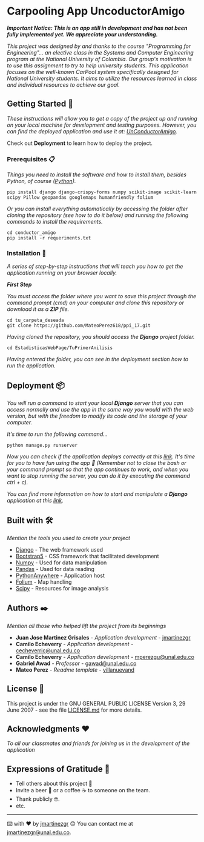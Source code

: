 # Carpooling App UncoductorAmigo

_**Important Notice: This is an app still in development and has not been fully implemented yet. We appreciate your understanding.**_

_This project was designed by and thanks to the course "Programming for Engineering"... an elective class in the Systems and Computer Engineering program at the National University of Colombia. Our group's motivation is to use this assignment to try to help university students. This application focuses on the well-known CarPool system specifically designed for National University students. It aims to utilize the resources learned in class and individual resources to achieve our goal._

## Getting Started 🚀

_These instructions will allow you to get a copy of the project up and running on your local machine for development and testing purposes. However, you can find the deployed application and use it at: [UnConductorAmigo](https://unconductoramigo.pythonanywhere.com/)._

Check out **Deployment** to learn how to deploy the project.

### Prerequisites 📋

_Things you need to install the software and how to install them, besides Python, of course ([Python](https://www.python.org/downloads/))._

```
pip install django django-crispy-forms numpy scikit-image scikit-learn scipy Pillow geopandas googlemaps humanfriendly folium
```

_Or you can install everything automatically by accessing the folder after cloning the repository (see how to do it below) and running the following commands to install the requirements._

```
cd conductor_amigo
pip install -r requeriments.txt
```

### Installation 🔧

_A series of step-by-step instructions that will teach you how to get the application running on your browser locally._

_**First Step**_

_You must access the folder where you want to save this project through the command prompt (cmd) on your computer and clone this repository or download it as a **ZIP** file._


```
cd tu_carpeta_deseada
git clone https://github.com/MateoPerez618/ppi_17.git
```

_Having cloned the repository, you should access the **Django** project folder._

```
cd EstadisticasWebPage/TuPrimerAnilisis
```


_Having entered the folder, you can see in the deployment section how to run the application._

## Deployment 📦

_You will run a command to start your local **Django** server that you can access normally and use the app in the same way you would with the web version, but with the freedom to modify its code and the storage of your computer._

_It's time to run the following command..._

```
python manage.py runserver
```


_Now you can check if the application deploys correctly at this [link](http://127.0.0.1:8000/). It's time for you to have fun using the app 🙂 (Remember not to close the bash or your command prompt so that the app continues to work, and when you want to stop running the server, you can do it by executing the command ctrl + c)._

_You can find more information on how to start and manipulate a **Django** application at this [link](https://docs.djangoproject.com/en/4.2/)._

## Built with 🛠️

_Mention the tools you used to create your project_

* [Django](http://www.dropwizard.io/1.0.2/docs/) - The web framework used
* [Bootstrap5](https://maven.apache.org/) - CSS framework that facilitated development
* [Numpy](https://rometools.github.io/rome/) - Used for data manipulation
* [Pandas](https://rometools.github.io/rome/) - Used for data reading
* [PythonAnywhere](https://rometools.github.io/rome/) - Application host
* [Folium](https://python-visualization.github.io/folium/latest/) - Map handling
* [Scipy](https://scipy.org/) - Resources for image analysis

## Authors ✒️

_Mention all those who helped lift the project from its beginnings_

* **Juan Jose Martinez Grisales** - *Application development* - [jmartinezgr](https://github.com/jmartinezgr)
* **Camilo Echeverry** - *Application development* - [cecheverric@unal.edu.co](mailto:cecheverric@unal.edu.co)
* **Camilo Echeverry** - *Application development* - [mperezgu@unal.edu.co](mailto:mperezgu@unal.edu.co)
* **Gabriel Awad** - *Professor* - [gawad@unal.edu.co](mailto:gawad@unal.edu.co)
* **Mateo Perez** - *Readme template* - [villanuevand](https://github.com/villanuevand)

## License 📄

This project is under the GNU GENERAL PUBLIC LICENSE Version 3, 29 June 2007 - see the file [LICENSE.md](LICENSE.md) for more details.

## Acknowledgments ❤️

_To all our classmates and friends for joining us in the development of the application_

## Expressions of Gratitude 🎁

* Tell others about this project 📢
* Invite a beer 🍺 or a coffee ☕ to someone on the team.
* Thank publicly 🤓.
* etc.

---

⌨️ with ❤️ by [jmartinezgr](https://github.com/jmartinezgr) 😊 You can contact me at [jmartinezgr@unal.edu.co](mailto:jmartinezgr@unal.edu.co).
